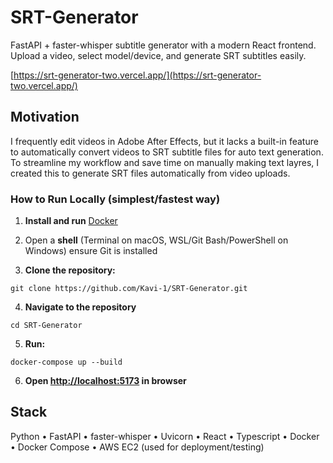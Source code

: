# SRT-Generator
FastAPI + faster-whisper subtitle generator with a modern React frontend. Upload a video, select model/device, and generate SRT subtitles easily.

[https://srt-generator-two.vercel.app/](https://srt-generator-two.vercel.app/)

## Motivation
I frequently edit videos in Adobe After Effects, but it lacks a built-in feature to automatically 
convert videos to SRT subtitle files for auto text generation. To streamline my workflow and save time 
on manually making text layres, I created this to generate SRT files automatically from video uploads.

### How to Run Locally (simplest/fastest way)
1. **Install and run** [Docker](https://www.docker.com/products/docker-desktop/)

2. Open a **shell** (Terminal on macOS, WSL/Git Bash/PowerShell on Windows) ensure Git is installed
   
3. **Clone the repository:**
```
git clone https://github.com/Kavi-1/SRT-Generator.git
```

4. **Navigate to the repository**
```
cd SRT-Generator
```

5. **Run:**
```
docker-compose up --build
```

6. **Open [http://localhost:5173](http://localhost:5173) in browser**


## Stack
Python • FastAPI • faster-whisper • Uvicorn • React • Typescript • Docker • Docker Compose •  AWS EC2 (used for deployment/testing)
